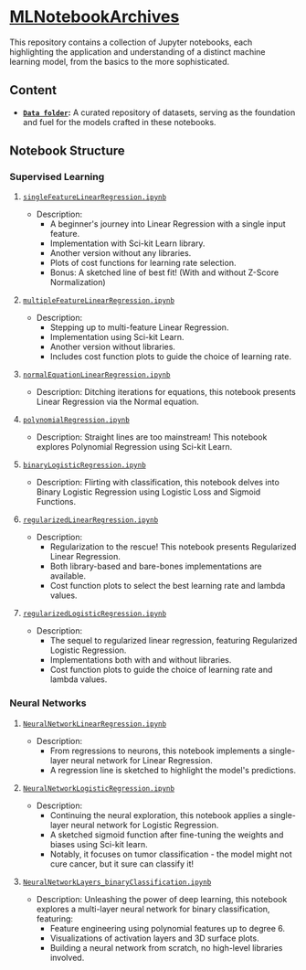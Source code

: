 # [MLNotebookArchives](https://jayvatti.github.io/MLNotebookArchives/)

This repository contains a collection of Jupyter notebooks, each highlighting the application and understanding of a distinct machine learning model, from the basics to the more sophisticated.

## Content

- **[`Data folder`](/data/ReadMe.md):** A curated repository of datasets, serving as the foundation and fuel for the models crafted in these notebooks.

## Notebook Structure

### Supervised Learning

1. [`singleFeatureLinearRegression.ipynb`](singleFeatureLinearRegression.ipynb)
    - Description: 
        - A beginner's journey into Linear Regression with a single input feature. 
        - Implementation with Sci-kit Learn library.
        - Another version without any libraries.
        - Plots of cost functions for learning rate selection.
        - Bonus: A sketched line of best fit! (With and without Z-Score Normalization)

2. [`multipleFeatureLinearRegression.ipynb`](multipleFeatureLinearRegression.ipynb)
    - Description: 
        - Stepping up to multi-feature Linear Regression. 
        - Implementation using Sci-kit Learn. 
        - Another version without libraries.
        - Includes cost function plots to guide the choice of learning rate.

3. [`normalEquationLinearRegression.ipynb`](normalEquationLinearRegression.ipynb)
    - Description: Ditching iterations for equations, this notebook presents Linear Regression via the Normal equation. 

4. [`polynomialRegression.ipynb`](polynomialRegression.ipynb)
    - Description: Straight lines are too mainstream! This notebook explores Polynomial Regression using Sci-kit Learn. 

5. [`binaryLogisticRegression.ipynb`](binaryLogisticRegression.ipynb)
    - Description: Flirting with classification, this notebook delves into Binary Logistic Regression using Logistic Loss and Sigmoid Functions. 

6. [`regularizedLinearRegression.ipynb`](regularizedLinearRegression.ipynb)
    - Description: 
        - Regularization to the rescue! This notebook presents Regularized Linear Regression.
        - Both library-based and bare-bones implementations are available.
        - Cost function plots to select the best learning rate and lambda values.

7. [`regularizedLogisticRegression.ipynb`](regularizedLogisticRegression.ipynb)
    - Description: 
        - The sequel to regularized linear regression, featuring Regularized Logistic Regression. 
        - Implementations both with and without libraries.
        - Cost function plots to guide the choice of learning rate and lambda values.

### Neural Networks

1. [`NeuralNetworkLinearRegression.ipynb`](NeuralNetworkLinearRegression.ipynb)
    - Description: 
        - From regressions to neurons, this notebook implements a single-layer neural network for Linear Regression.
        - A regression line is sketched to highlight the model's predictions.
          
2. [`NeuralNetworkLogisticRegression.ipynb`](NeuralNetworkLogisticRegression.ipynb)
    - Description: 
        - Continuing the neural exploration, this notebook applies a single-layer neural network for Logistic Regression. 
        - A sketched sigmoid function after fine-tuning the weights and biases using Sci-kit learn.
        - Notably, it focuses on tumor classification - the model might not cure cancer, but it sure can classify it!

3. [`NeuralNetworkLayers_binaryClassification.ipynb`](NeuralNetworkLayers_binaryClassification.ipynb)
    - Description: Unleashing the power of deep learning, this notebook explores a multi-layer neural network for binary classification, featuring:
        - Feature engineering using polynomial features up to degree 6.
        - Visualizations of activation layers and 3D surface plots. 
        - Building a neural network from scratch, no high-level libraries involved.
